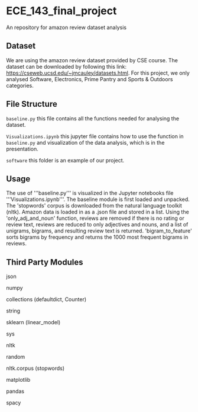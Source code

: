 # ECE_143_final_project
An repository for amazon review dataset analysis

## Dataset
We are using the amazon review dataset provided by CSE course. The dataset can be downloaded by following this link: https://cseweb.ucsd.edu/~jmcauley/datasets.html. For this project, we only analysed Software, Electronics, Prime Pantry and Sports & Outdoors categories. 

## File Structure
```baseline.py``` this file contains all the functions needed for analysing the dataset.

```Visualizations.ipynb``` this jupyter file contains how to use the function in ```baseline.py``` and visualization of the data analysis, which is in the presentation.

```software``` this folder is an example of our project.

## Usage
The use of '''baseline.py''' is visualized in the Jupyter notebooks file '''Visualizations.ipynb'''. The baseline module is first loaded and unpacked. The 'stopwords' corpus is downloaded from the natural language toolkit (nltk). Amazon data is loaded in as a .json file and stored in a list. Using the 'only_adj_and_noun' function, reviews are removed if there is no rating or review text, reviews are reduced to only adjectives and nouns, and a list of unigrams, bigrams, and resulting review text is returned. 'bigram_to_feature' sorts bigrams by frequency and returns the 1000 most frequent bigrams in reviews. 

## Third Party Modules
json

numpy

collections (defaultdict, Counter)

string

sklearn (linear_model)

sys

nltk

random

nltk.corpus (stopwords)

matplotlib

pandas

spacy
